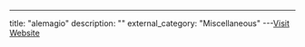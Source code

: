 ---
title: "alemagio"
description: ""
external_category: "Miscellaneous"
---[Visit Website](https://github.com/alemagio)

